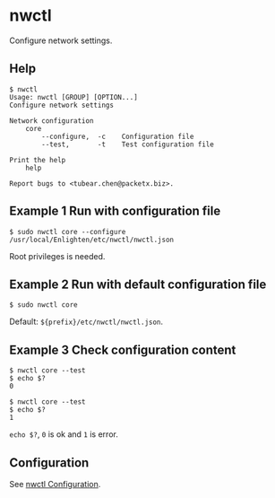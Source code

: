 nwctl
==========

Configure network settings.

Help
----------

```
$ nwctl
Usage: nwctl [GROUP] [OPTION...]
Configure network settings

Network configuration
    core
        --configure,  -c    Configuration file
        --test,       -t    Test configuration file

Print the help
    help

Report bugs to <tubear.chen@packetx.biz>.
```

Example 1 Run with configuration file
-------------

```
$ sudo nwctl core --configure /usr/local/Enlighten/etc/nwctl/nwctl.json
```

Root privileges is needed.

Example 2 Run with default configuration file
-------------

```
$ sudo nwctl core
```

Default: `${prefix}/etc/nwctl/nwctl.json`.

Example 3 Check configuration content
-------------

```
$ nwctl core --test
$ echo $?
0

$ nwctl core --test
$ echo $?
1
```

`echo $?`, `0` is ok and `1` is error.

Configuration
-------------

See [nwctl Configuration](../Configuration/nwctl-Configuration.md).

